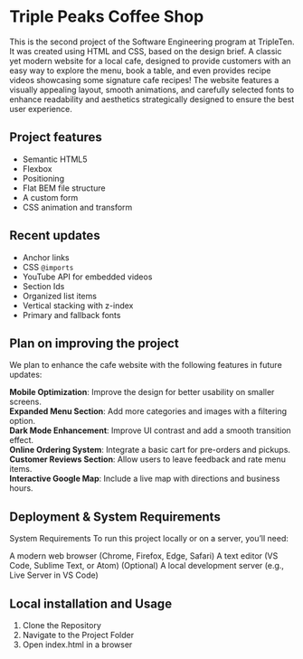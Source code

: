 # Triple Peaks Coffee Shop

This is the second project of the Software Engineering program at TripleTen. It was created using HTML and CSS, based on the design brief. A classic yet modern website for a local cafe, designed to provide customers with an easy way to explore the menu, book a table, and even provides recipe videos showcasing some signature cafe recipes! The website features a visually appealing layout, smooth animations, and carefully selected fonts to enhance readability and aesthetics strategically designed to ensure the best user experience.

## Project features

- Semantic HTML5
- Flexbox
- Positioning
- Flat BEM file structure
- A custom form
- CSS animation and transform

## Recent updates

- Anchor links
- CSS `@imports`
- YouTube API for embedded videos
- Section Ids
- Organized list items
- Vertical stacking with z-index
- Primary and fallback fonts

## Plan on improving the project

We plan to enhance the cafe website with the following features in future updates:

**Mobile Optimization**: Improve the design for better usability on smaller screens.  
**Expanded Menu Section**: Add more categories and images with a filtering option.  
**Dark Mode Enhancement**: Improve UI contrast and add a smooth transition effect.  
**Online Ordering System**: Integrate a basic cart for pre-orders and pickups.  
**Customer Reviews Section**: Allow users to leave feedback and rate menu items.  
**Interactive Google Map**: Include a live map with directions and business hours.

## Deployment & System Requirements

System Requirements
To run this project locally or on a server, you’ll need:

A modern web browser (Chrome, Firefox, Edge, Safari)
A text editor (VS Code, Sublime Text, or Atom)
(Optional) A local development server (e.g., Live Server in VS Code)

## Local installation and Usage

1. Clone the Repository
2. Navigate to the Project Folder
3. Open index.html in a browser
